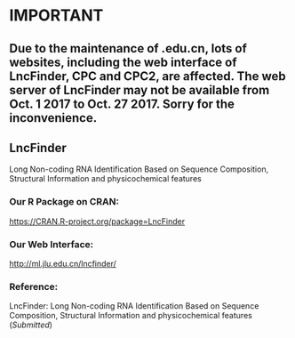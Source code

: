 # IMPORTANT
## Due to the maintenance of .edu.cn, lots of websites, including the web interface of LncFinder, CPC and CPC2, are affected. The web server of LncFinder may not be available from Oct. 1 2017 to Oct. 27 2017. Sorry for the inconvenience.
  
## LncFinder
Long Non-coding RNA Identification Based on Sequence Composition, Structural Information and physicochemical features
  
### Our R Package on CRAN:  
https://CRAN.R-project.org/package=LncFinder  

### Our Web Interface:  
http://ml.jlu.edu.cn/lncfinder/
  
### Reference:  
LncFinder: Long Non-coding RNA Identification Based on Sequence Composition, Structural Information and physicochemical features (*Submitted*)
